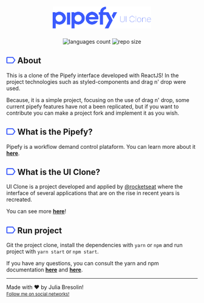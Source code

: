 <h1 align="center">
    <img alt="Ecoleta" title="Ecoleta" src=".docs/header.png" width="260px" />
</h1>

<p align="center">
 <img alt="languages count" src="https://img.shields.io/github/languages/count/jbresolinn/uiclone-pipefy?color=3b5bfd"/>
  <img alt="repo size" src="https://img.shields.io/github/repo-size/jbresolinn/uiclone-pipefy?color=3b5bfd">
</p>

## <img src=".docs/label.svg" width="24px"> About

This is a clone of the Pipefy interface developed with ReactJS! In the project technologies such as styled-components and drag n' drop were used. 

Because, it is a simple project, focusing on the use of drag n' drop, some current pipefy features have not a been replicated, but if you want to contribute you can make a project fork and implement it as you wish.


## <img src=".docs/label.svg" width="24px"> What is the Pipefy?

Pipefy is a workflow demand control plataform. You can learn more about it <b><a href="https://pipefy.com">here</a></b>.


## <img src=".docs/label.svg" width="24px"> What is the UI Clone?

UI Clone is a project developed and applied by <a href="https://github.com/Rocketseat">@rocketseat</a> where the interface of several applications that are on the rise in recent years is recreated.

You can see more <b><a href="https://www.youtube.com/watch?v=awRtgpRsdTQ&list=PL85ITvJ7FLohTZv9cC5-PrZ39Q3cugWqp">here</a></b>!


## <img src=".docs/label.svg" width="24px"> Run project

Git the project clone, install the dependencies with ```yarn``` or ```npm``` and run project with ```yarn start``` or ```npm start```.

If you have any questions, you can consult the yarn and npm documentation <b><a href="https://classic.yarnpkg.com/en/docs/installing-dependencies/">here</a></b> and <b><a href="https://docs.npmjs.com/cli/install">here</a></b>.

---

Made with ❤ by Julia Bresolin! <br>
<small>[Follow me on social networks!](https://linktr.ee/juliabresolin)</small>